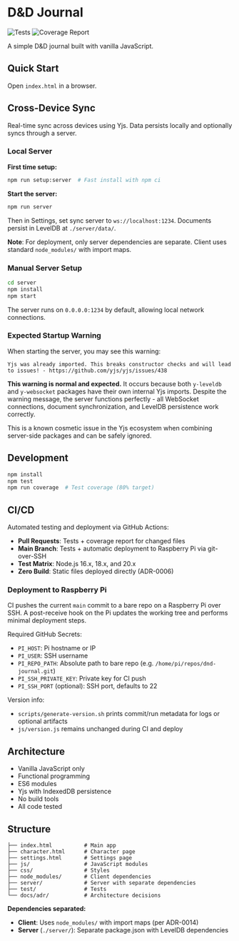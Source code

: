 # D&D Journal

![Tests](https://github.com/pekka-poukamo/dnd-journal/workflows/Tests/badge.svg)
![Coverage Report](https://github.com/pekka-poukamo/dnd-journal/workflows/Coverage%20Report/badge.svg)

A simple D&D journal built with vanilla JavaScript.

## Quick Start

Open `index.html` in a browser.

## Cross-Device Sync

Real-time sync across devices using Yjs. Data persists locally and optionally syncs through a server.

### Local Server

**First time setup:**
```bash
npm run setup:server  # Fast install with npm ci
```

**Start the server:**
```bash
npm run server
```

Then in Settings, set sync server to `ws://localhost:1234`. Documents persist in LevelDB at `./server/data/`.

**Note**: For deployment, only server dependencies are separate. Client uses standard `node_modules/` with import maps.

### Manual Server Setup
```bash
cd server
npm install
npm start
```

The server runs on `0.0.0.0:1234` by default, allowing local network connections.

### Expected Startup Warning

When starting the server, you may see this warning:
```
Yjs was already imported. This breaks constructor checks and will lead to issues! - https://github.com/yjs/yjs/issues/438
```

**This warning is normal and expected.** It occurs because both `y-leveldb` and `y-websocket` packages have their own internal Yjs imports. Despite the warning message, the server functions perfectly - all WebSocket connections, document synchronization, and LevelDB persistence work correctly.

This is a known cosmetic issue in the Yjs ecosystem when combining server-side packages and can be safely ignored.

## Development

```bash
npm install
npm test
npm run coverage  # Test coverage (80% target)
```

## CI/CD

Automated testing and deployment via GitHub Actions:

- **Pull Requests**: Tests + coverage report for changed files
- **Main Branch**: Tests + automatic deployment to Raspberry Pi via git-over-SSH
- **Test Matrix**: Node.js 16.x, 18.x, and 20.x
- **Zero Build**: Static files deployed directly (ADR-0006)

### Deployment to Raspberry Pi

CI pushes the current `main` commit to a bare repo on a Raspberry Pi over SSH. A post-receive hook on the Pi updates the working tree and performs minimal deployment steps.

Required GitHub Secrets:

- `PI_HOST`: Pi hostname or IP
- `PI_USER`: SSH username
- `PI_REPO_PATH`: Absolute path to bare repo (e.g. `/home/pi/repos/dnd-journal.git`)
- `PI_SSH_PRIVATE_KEY`: Private key for CI push
- `PI_SSH_PORT` (optional): SSH port, defaults to 22

Version info:
- `scripts/generate-version.sh` prints commit/run metadata for logs or optional artifacts
- `js/version.js` remains unchanged during CI and deploy

## Architecture

- Vanilla JavaScript only
- Functional programming
- ES6 modules
- Yjs with IndexedDB persistence
- No build tools
- All code tested

## Structure

```
├── index.html          # Main app
├── character.html      # Character page
├── settings.html       # Settings page
├── js/                 # JavaScript modules
├── css/                # Styles
├── node_modules/       # Client dependencies
├── server/             # Server with separate dependencies
├── test/               # Tests
└── docs/adr/           # Architecture decisions
```

**Dependencies separated:**
- **Client**: Uses `node_modules/` with import maps (per ADR-0014)
- **Server** (`./server/`): Separate package.json with LevelDB dependencies
